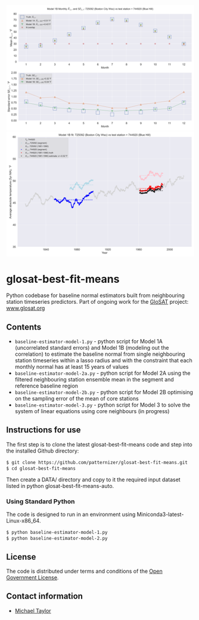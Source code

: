 ![image](https://github.com/patternizer/glosat-best-fit-means/blob/main/MODEL-1-monthly-x1r-SE1r-725092(boston_city_wso)-744920(bho).png)
![image](https://github.com/patternizer/glosat-best-fit-means/blob/main/MODEL-1-fit-725092(boston_city_wso)-744920(bho).png)

# glosat-best-fit-means

Python codebase for baseline normal estimators built from neighbouring station timeseries predictors. Part of ongoing work for the [GloSAT](https://www.glosat.org) project: www.glosat.org 

## Contents

* `baseline-estimator-model-1.py` - python script for Model 1A (uncorrelated standard errors) and Model 1B (modeling out the correlation) to estimate the baseline normal from single neighbouring station timeseries within a lasso radius and with the constraint that each monthly normal has at least 15 years of values
* `baseline-estimator-model-2a.py` - python script for Model 2A using the filtered neighbouring station ensemble mean in the segment and reference baseline region
* `baseline-estimator-model-2b.py` - python script for Model 2B optimising on the sampling error of the mean of core stations
* `baseline-estimator-model-3.py` - python script for Model 3 to solve the system of linear equations using core neighbours (in progress)


## Instructions for use

The first step is to clone the latest glosat-best-fit-means code and step into the installed Github directory: 

    $ git clone https://github.com/patternizer/glosat-best-fit-means.git
    $ cd glosat-best-fit-means

Then create a DATA/ directory and copy to it the required input dataset listed in python glosat-best-fit-means-auto.

### Using Standard Python

The code is designed to run in an environment using Miniconda3-latest-Linux-x86_64.

    $ python baseline-estimator-model-1.py
    $ python baseline-estimator-model-2.py

## License

The code is distributed under terms and conditions of the [Open Government License](http://www.nationalarchives.gov.uk/doc/open-government-licence/version/3/).

## Contact information

* [Michael Taylor](michael.a.taylor@uea.ac.uk)


